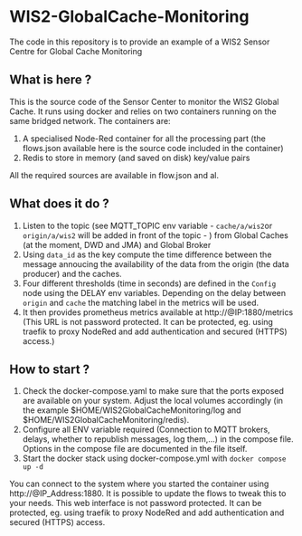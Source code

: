 WIS2-GlobalCache-Monitoring
============================

The code in this repository is to provide an example of a WIS2 Sensor Centre for Global Cache Monitoring

## What is here ?

This is the source code of the Sensor Center to monitor the WIS2 Global Cache.
It runs using docker and relies on two containers running on the same bridged network.
The containers are:
1. A specialised Node-Red container for all the processing part (the flows.json available here is the source code included in the container)
2. Redis to store in memory (and saved on disk) key/value pairs 

All the required sources are available in flow.json and al.

## What does it do ?

1. Listen to the topic (see MQTT_TOPIC env variable - `cache/a/wis2`or `origin/a/wis2` will be added in front of the topic - ) from Global Caches (at the moment, DWD and JMA) and Global Broker
2. Using `data_id` as the key compute the time difference between the message annoucing the availability of the data from the origin (the data producer) and the caches. 
3. Four different thresholds (time in seconds) are defined in the `Config` node using the DELAY env variables. Depending on the delay between `origin` and `cache` the matching label in the metrics will be used.
4. It then provides prometheus metrics available at http://@IP:1880/metrics (This URL is not password protected. It can be protected, eg. using traefik to proxy NodeRed and add authentication and secured (HTTPS) access.)

## How to start ?

1. Check the docker-compose.yaml to make sure that the ports exposed are available on your system. Adjust the local volumes accordingly (in the example $HOME/WIS2GlobalCacheMonitoring/log and $HOME/WIS2GlobalCacheMonitoring/redis).
2. Configure all ENV variable required (Connection to MQTT brokers, delays, whether to republish messages, log them,...) in the compose file. Options in the compose file are documented in the file itself.
3. Start the docker stack using docker-compose.yml with `docker compose up -d`
   
You can connect to the system where you started the container using http://@IP_Address:1880. It is possible to update the flows to tweak this to your needs. 
This web interface is not password protected. It can be protected, eg. using traefik to proxy NodeRed and add authentication and secured (HTTPS) access.

